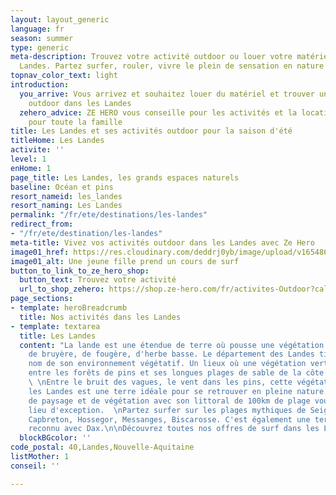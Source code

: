 ```yaml
---
layout: layout_generic
language: fr
season: summer
type: generic
meta-description: Trouvez votre activité outdoor ou louer votre matériel dans les
  Landes. Partez surfer, rouler, vivre le plein de sensation en nature dans les Landes.
topnav_color_text: light
introduction:
  you_arrive: Vous arrivez et souhaitez louer du matériel et trouver une activité
    outdoor dans les Landes
  zehero_advice: ZE HERO vous conseille pour les activités et la location des équipements
    pour toute la famille
title: Les Landes et ses activités outdoor pour la saison d'été
titleHome: Les Landes
activite: ''
level: 1
enHome: 1
page_title: Les Landes, les grands espaces naturels
baseline: Océan et pins
resort_nameid: les_landes
resort_naming: Les Landes
permalink: "/fr/ete/destinations/les-landes"
redirect_from:
- "/fr/ete/destination/les-landes"
meta-title: Vivez vos activités outdoor dans les Landes avec Ze Hero
image01_href: https://res.cloudinary.com/deddrj0yb/image/upload/v1654866882/website/summer/ting-tse-wang-rl6lRpQErlU-unsplash.jpg
image01_alt: Une jeune fille prend un cours de surf
button_to_link_to_ze_hero_shop:
  button_text: Trouvez votre activité
  url_to_shop_zehero: https://shop.ze-hero.com/fr/activites-Outdoor?calessonstype=all&catypegenderlistsummer=all&calessonsactivitytype=Surf&start-date=
page_sections:
- template: heroBreadcrumb
  title: Nos activités dans les Landes
- template: textarea
  title: Les Landes
  content: "La lande est une étendue de terre où pousse une végétation sauvage composée
    de bruyère, de fougère, d'herbe basse. Le département des Landes tient donc son
    nom de son environnement végétatif. Un lieux où une végétation verte prospère
    entre les forêts de pins et ses longues plages de sable de la côte atlantique.
    \ \nEntre le bruit des vagues, le vent dans les pins, cette végétation verdoyante,
    les Landes est une terre idéale pour se retrouver en pleine nature. Sa diversité
    de paysage et de végétation avec son littoral de 100km de plage vous offre un
    lieu d'exception.  \nPartez surfer sur les plages mythiques de Seignosse, Mimizan,
    Capbreton, Hossegor, Messanges, Biscarosse. C'est également une terre de thermalisme
    reconnu avec Dax.\n\nDécouvrez toutes nos offres de surf dans les Landes"
  blockBGcolor: ''
code_postal: 40,Landes,Nouvelle-Aquitaine
listMother: 1
conseil: ''

---
```

